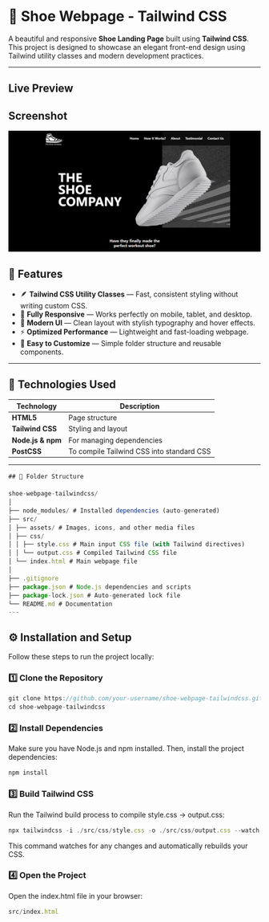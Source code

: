 # 👟 Shoe Webpage - Tailwind CSS

A beautiful and responsive **Shoe Landing Page** built using **Tailwind CSS**.  
This project is designed to showcase an elegant front-end design using Tailwind utility classes and modern development practices.

---

## Live Preview

## Screenshot
![](./src/assets/screenshot.png)

## 🚀 Features

- 🪶 **Tailwind CSS Utility Classes** — Fast, consistent styling without writing custom CSS.  
- 📱 **Fully Responsive** — Works perfectly on mobile, tablet, and desktop.  
- 🎨 **Modern UI** — Clean layout with stylish typography and hover effects.  
- ⚡ **Optimized Performance** — Lightweight and fast-loading webpage.  
- 🧩 **Easy to Customize** — Simple folder structure and reusable components.

---

## 🧱 Technologies Used

| Technology | Description |
|-------------|-------------|
| **HTML5** | Page structure |
| **Tailwind CSS** | Styling and layout |
| **Node.js & npm** | For managing dependencies |
| **PostCSS** | To compile Tailwind CSS into standard CSS |
---


```js
## 📁 Folder Structure

shoe-webpage-tailwindcss/
│
├── node_modules/ # Installed dependencies (auto-generated)
├── src/
│ ├── assets/ # Images, icons, and other media files
│ ├── css/
│ │ ├── style.css # Main input CSS file (with Tailwind directives)
│ │ └── output.css # Compiled Tailwind CSS file
│ └── index.html # Main webpage file
│
├── .gitignore
├── package.json # Node.js dependencies and scripts
├── package-lock.json # Auto-generated lock file
└── README.md # Documentation
---
```

## ⚙️ Installation and Setup

Follow these steps to run the project locally:

### 1️⃣ Clone the Repository
```js
git clone https://github.com/your-username/shoe-webpage-tailwindcss.git
cd shoe-webpage-tailwindcss
```

### 2️⃣ Install Dependencies

Make sure you have Node.js and npm installed.
Then, install the project dependencies:
```js
npm install
```

### 3️⃣ Build Tailwind CSS

Run the Tailwind build process to compile style.css → output.css:
```js
npx tailwindcss -i ./src/css/style.css -o ./src/css/output.css --watch
```
This command watches for any changes and automatically rebuilds your CSS.

### 4️⃣ Open the Project

Open the index.html file in your browser:
```js
src/index.html
```